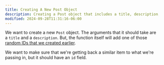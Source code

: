 ```yaml
---
title: Creating A New Post Object
description: Creating a Post object that includes a title, description, and ID.
modified: 2024-09-28T11:31:16-06:00
---
```


We want to create a new `Post` object. The arguments that it should take are a `title` and a `description`. But, the function itself will add one of those [random IDs that we created earlier](asymmetric-matchers-exercise.md).

We want to make sure that we're getting back a similar item to what we're passing in, but it should have an `id` field.

```ts

```
